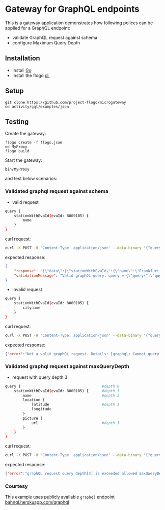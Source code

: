 # Gateway for GraphQL endpoints

This is a gateway application demonstrates how following polices can be applied for a GraphQL endpoint:
* validate GraphQL request against schema
* configure Maximum Query Depth

## Installation
* Install [Go](https://golang.org/)
* Install the flogo [cli](https://github.com/project-flogo/cli)

## Setup
```
git clone https://github.com/project-flogo/microgateway
cd activity/gql/examples/json
```

## Testing
Create the gateway:
```
flogo create -f flogo.json
cd MyProxy
flogo build
```

Start the gateway:
```
bin/MyProxy
```
and test below scenarios:

### Validated graphql request against schema

* valid request
```sh
query {
    stationWithEvaId(evaId: 8000105) { 
        name
    }
}
```
curl request:
```sh
curl -X POST -H 'Content-Type: application/json' --data-binary '{"query":"query {stationWithEvaId(evaId: 8000105) { name } }"}' 'localhost:9096/graphql'

```
expected response:
```json
{
    "response": "{\"data\":{\"stationWithEvaId\":{\"name\":\"Frankfurt (Main) Hbf\"}}}",
    "validationMessage": "Valid graphQL query. query = {\"query\":\"query {stationWithEvaId(evaId: 8000105) { name } }\"}\n type = Query \n queryDepth = 2"
}
```

* invalid request

```sh
query {
    stationWithEvaId(evaId: 8000105) { 
        cityname
    }
}
```
curl request:
```sh
curl -X POST -H 'Content-Type: application/json' --data-binary '{"query":"query {stationWithEvaId(evaId: 8000105) { cityname } }"}' 'localhost:9096/graphql'

```
expected response:
```json
{"error":"Not a valid graphQL request. Details: [graphql: Cannot query field \"cityname\" on type \"Station\". (line 1, column 43)]"}
```

### Validated graphql request against maxQueryDepth

* request with query depth 3
```sh
query {                                     #depth 0
    stationWithEvaId(evaId: 8000105) {      #depth 1
        name                                #depth 2 
        location {
            latitude                        #depth 3 
            longitude
        } 
        picture { 
            url                             #depth 3 
        }
    }
}
```

curl request:
```sh
curl -X POST -H 'Content-Type: application/json' --data-binary '{"query":"{stationWithEvaId(evaId: 8000105) {name location { latitude longitude } picture { url } } }"}' 'localhost:9096/graphql'

```
expected response:
```json
{"error":"graphQL request query depth[3] is exceeded allowed maxQueryDepth[2]"}
```

### Courtesy
This example uses publicly available `graphql` endpoint [bahnql.herokuapp.com/graphql](https://bahnql.herokuapp.com/graphql)
